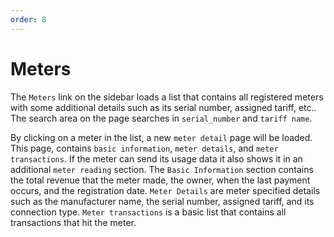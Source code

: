 ```yaml
---
order: 8
---
```


# Meters

The `Meters` link on the sidebar loads a list that contains all
registered meters with some additional details such as its serial
number, assigned tariff, etc.. The search area on the page searches in
`serial_number` and `tariff name`.

By clicking on a meter in the list, a new `meter detail` page will be
loaded. This page, contains `basic information`, `meter details`,
and `meter transactions`. If the meter can send its usage data it also
shows it in an additional `meter reading` section. The
`Basic Information` section contains the total revenue that the meter
made, the owner, when the last payment occurs, and the registration
date. `Meter Details` are meter specified details such as the
manufacturer name, the serial number, assigned tariff, and its
connection type. `Meter transactions` is a basic list that contains
all transactions that hit the meter.
